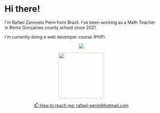
# Hi there!

I'm Rafael Zanovelo Perin from Brazil.  I've been working as a Math Teacher in Bento Gonçalves county school since 2021.

I'm currently doing a web developer course (PHP).

<p align='center'> 
   <a href="https://www.linkedin.com/in/rafaelzperin/">
       <img src="https://img.shields.io/badge/linkedin-%230077B5.svg?&style=for-the-badge&logo=linkedin&logoColor=white"/>
<p align='center'> 
   <a href="http://lattes.cnpq.br/4184347921178166">
       <img src="https://www.foar.unesp.br/Home/Biblioteca/identificadoresdepesquisadores/lattes.png" width="150" />

<p align='center'>
   📫 How to reach me: <a href='mailto:rafael-perin@hotmail.com'>rafael-perin@hotmail.com</a>
</p>

